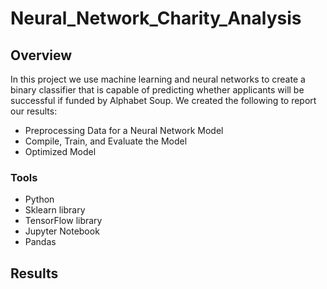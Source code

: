 # Neural_Network_Charity_Analysis

## Overview 
In this project we use machine learning and neural networks to create a binary classifier that is capable of predicting whether applicants will be successful if funded by Alphabet Soup. We created the following to report our results: 

- Preprocessing Data for a Neural Network Model
- Compile, Train, and Evaluate the Model
- Optimized Model

### Tools
- Python
- Sklearn library
- TensorFlow library
- Jupyter Notebook
- Pandas

## Results

